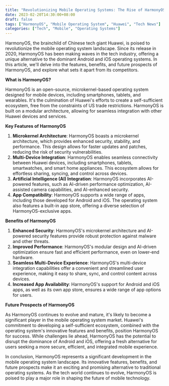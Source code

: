 ```yaml
---
title: "Revolutionizing Mobile Operating Systems: The Rise of HarmonyOS"
date: 2023-02-20T14:30:00+08:00
draft: false
tags: ["HarmonyOS", "Mobile Operating System", "Huawei", "Tech News"]
categories: ["Tech", "Mobile", "Operating Systems"]
---
```


HarmonyOS, the brainchild of Chinese tech giant Huawei, is poised to revolutionize the mobile operating system landscape. Since its release in 2020, HarmonyOS has been making waves in the tech industry, offering a unique alternative to the dominant Android and iOS operating systems. In this article, we'll delve into the features, benefits, and future prospects of HarmonyOS, and explore what sets it apart from its competitors.

**What is HarmonyOS?**

HarmonyOS is an open-source, microkernel-based operating system designed for mobile devices, including smartphones, tablets, and wearables. It's the culmination of Huawei's efforts to create a self-sufficient ecosystem, free from the constraints of US trade restrictions. HarmonyOS is built on a modular architecture, allowing for seamless integration with other Huawei devices and services.

**Key Features of HarmonyOS**

1. **Microkernel Architecture**: HarmonyOS boasts a microkernel architecture, which provides enhanced security, stability, and performance. This design allows for faster updates and patches, reducing the risk of security vulnerabilities.
2. **Multi-Device Integration**: HarmonyOS enables seamless connectivity between Huawei devices, including smartphones, tablets, smartwatches, and smart home appliances. This ecosystem allows for effortless sharing, syncing, and control across devices.
3. **Artificial Intelligence (AI) Integration**: HarmonyOS incorporates AI-powered features, such as AI-driven performance optimization, AI-assisted camera capabilities, and AI-enhanced security.
4. **App Compatibility**: HarmonyOS supports a wide range of apps, including those developed for Android and iOS. The operating system also features a built-in app store, offering a diverse selection of HarmonyOS-exclusive apps.

**Benefits of HarmonyOS**

1. **Enhanced Security**: HarmonyOS's microkernel architecture and AI-powered security features provide robust protection against malware and other threats.
2. **Improved Performance**: HarmonyOS's modular design and AI-driven optimization ensure fast and efficient performance, even on lower-end hardware.
3. **Seamless Multi-Device Experience**: HarmonyOS's multi-device integration capabilities offer a convenient and streamlined user experience, making it easy to share, sync, and control content across devices.
4. **Increased App Availability**: HarmonyOS's support for Android and iOS apps, as well as its own app store, ensures a wide range of app options for users.

**Future Prospects of HarmonyOS**

As HarmonyOS continues to evolve and mature, it's likely to become a significant player in the mobile operating system market. Huawei's commitment to developing a self-sufficient ecosystem, combined with the operating system's innovative features and benefits, position HarmonyOS for success. While challenges lie ahead, HarmonyOS has the potential to disrupt the dominance of Android and iOS, offering a fresh alternative for users seeking a more secure, efficient, and integrated mobile experience.

In conclusion, HarmonyOS represents a significant development in the mobile operating system landscape. Its innovative features, benefits, and future prospects make it an exciting and promising alternative to traditional operating systems. As the tech world continues to evolve, HarmonyOS is poised to play a major role in shaping the future of mobile technology.